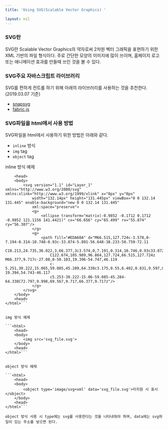 ```yaml
---
title: 'Using SVG(Scalable Vector Graphics) '

layout: nil
---
```


### SVG란
SVG란 Scalable Vector Graphics의 약자로써 2차원 벡터 그래픽을 표현하기 위한 XML 기반의 파일 형식이다.
주로 간단한 모양의 이미지에 많이 쓰이며, 홈페이지 로고 또는 애니메이션 효과를 만들때 쓰인 것을 볼 수 있다.

### SVG주요 자바스크립트 라이브러리
SVG를 편하게 컨트롤 하기 위해 아래의 라이브러리를 사용하는 것을 추천한다.(2019.03.07 기준)
* [snapsvg](http://snapsvg.io/)
* [fabric.js](http://fabricjs.com/)

### SVG파일을 html에서 사용 방법
SVG파일을 html에서 사용하기 위한 방법은 아래와 같다.

* `inline` 방식
* `img` tag
* `object` tag



inline 방식 예제

```<html>
    <head>
    <body>
        <svg version="1.1" id="Layer_1" xmlns="http://www.w3.org/2000/svg" xmlns:xlink="http://www.w3.org/1999/xlink" x="0px" y="0px"
            width="132.14px" height="131.445px" viewBox="0 0 132.14 131.445" enable-background="new 0 0 132.14 131.445"
            xml:space="preserve">
            <g>
                <ellipse transform="matrix(-0.9852 -0.1712 0.1712 -0.9852 121.1156 141.4421)" cx="66.656" cy="65.499" rx="55.874" ry="56.307"/>
            </g>
            <g>
                <path fill="#EDA60A" d="M66.515,127.724c-3.578,0-7.194-0.314-10.748-0.93c-33.874-5.891-56.648-38.233-50.759-72.11
                    C10.213,24.735,36.022,3,66.377,3c3.574,0,7.191,0.314,10.746,0.93c33.872,5.889,56.646,38.235,50.755,72.11
                    C122.674,105.989,96.864,127.724,66.515,127.724z M66.377,9.717c-27.08,0-50.103,19.396-54.747,46.119
                    c-5.251,30.222,15.065,59.085,45.289,64.338c3.175,0.55,6.402,0.831,9.597,0.831c27.078,0,50.097-19.394,54.743-46.117
                    c5.253-30.222-15.06-59.085-45.284-64.338C72.797,9.998,69.567,9.717,66.377,9.717z"/>
            </g>
        </svg>
    </body>
    <head>
</html>```


img 방식 예제

```<html>
    <head>
    <body>
        <img src='svg_file.svg'>
    </body>
    <head>
</html>```


object 방식 예제

```<html>
    <head>
    <body>
        <object type='image/svg+xml' data='svg_file.svg'>미지원 시 표시</object>
    </body>
    <head>
</html>```

object 방식 사용 시 type에는 svg를 사용한다는 것을 나타내줘야 하며, data에는 svg파일이 있는 주소를 넣으면 된다.
